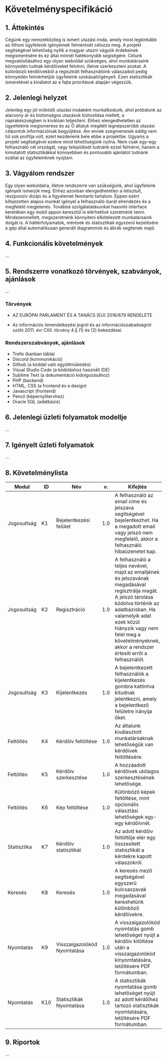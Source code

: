 # Követelményspecifikáció

## 1. Áttekintés
Cégünk egy nemzetközileg is ismert utazási iroda, amely most legkinkább az itthoni ügyfeleink igényeinek felmérését célozza meg.
A projekt segítségével lehetőség nyílik a magyar utazni vágyók érdekeinek megismerésére és ez által minnél hatékonyobb segíségére.
Célunk megvalósításához egy olyan weboldal szükséges, ahol munkatársaink könnyedén tudnak kérdőíveket felvinni, illetve szerkeszteni azokat.
A különböző kérdőívekből a regisztrált felhasználóink válaszaiból pedig könnyedén felmérhetjük ügyfeleink szokásait/igényeit. 
Ezen statisztikák ismeretével a kínálatot az e fajta prioritások alapján végezzük.


## 2. Jelenlegi helyzet
Jelenleg egy jól működő utazási irodaként munkálkodunk, ahol próbálunk az alacsony ár és biztonságos utazások biztosítása mellett, a naprakészségben is kiválóan teljesíteni.
Ehhez elengedhetetlen az ügyefeleink megismerése és az Ő általuk megítélt legnépszerűbb utazási célpontok információinak begyűjtése. Ám ennek szegmensnek eddig nem túl sok profitja volt, ezért kezdenénk bele ebbe a projektbe. Ugyanis a projekt segítségével ezekre mind lehetőségünk nyilna. Nem csak egy-egy felhasználó cél országát, vagy települését tudnánk ezzel felmérni, hanem a kimutatott statisztikákkal könnyebben és pontosabb ajánlatot tudnánk ezáltal az ügyfeleinknek nyújtani.


## 3. Vágyálom rendszer
Egy olyan weboldalra, illetve rendszerre van szükségünk, ahol ügyfeleink igényeit ismerjük meg.
Ehhez azonban elengedhetetlen a letisztult, reszponzív dizájn és a figyelemet fenntartó tartalom.
Éppen ezért kifejezetten alapos munkát igényel a felhasználó-barát elrendezés és a megfelelő megjelenés.
Továbbá szolgálatatásunkat hasonló interface keretében egy mobil appon keresztül is elérhetővé szeretnénk tenni.
Mindezenmellett, megszeretnénk könnyíteni elkötelezett munkatársaink dolgát is.
A háttérfolyamatok, mérések és statisztikák egyszerű kezelésére a gép által automatikusan generált diagrammok és ábrák segítenek majd. 


## 4. Funkcionális követelmények
...


## 5. Rendszerre vonatkozó törvények, szabványok, ajánlások
...

### Törvények
- AZ EURÓPAI PARLAMENT ÉS A TANÁCS (EU) 2016/679 RENDELETE

- Az információs önrendelkezési jogról és az információszabadságról szóló 2011. évi CXII. törvény 4.§ (1) és (2) bekezdései.

### Rendszerszabványok, ajánlások
- Trello (kanban tábla)
- Discord (kommunikáció)
- Github (a kóddal való együttműködés)
- Visual Studio Code (a kódoláshoz használt IDE)
- Sublime Text (a dokumentáció kidolgozásához)
- PHP (backend)
- HTML, CSS (a frontend és a design)
- Javascript (frontend)
- Pencil (képernyőtervhez)
- Oracle SQL (adatbázis)


## 6. Jelenlegi üzleti folyamatok modellje
...


## 7. Igényelt üzleti folyamatok
...


## 8. Követelménylista
| Modul | ID | Név | v. | Kifejtés |
|---|---|---|---|---|
| Jogosultság | K1 | Bejelentkezési felület | 1.0 | A felhasználó az email címe és jelszava segítségével bejelentkezhet. Ha a megadott email vagy jelszó nem megfelelő, akkor a felhasználó hibaüzenetet kap. |
| Jogosultság | K2 | Regisztráció | 1.0 | A felhasználó a teljes nevével, majd az emailjének és jelszavának megadásával regisztrálja magát. A jelszó tárolása kódolva történik az adatbázisban. Ha valamelyik adat ezek közül hiányzik vagy nem felel meg a követelményeknek, akkor a rendszer értesíti erről a felhasználót. |
| Jogosultság | K3 | Kijelentkezés | 1.0 | A bejelentkezett felhasználók a kijelentkezés gombra kattintva kitudnak jelentkezni, amely a bejelentkező felületre irányíja őket. |
| Feltöltés | K4 | Kérdőív feltöltése | 1.0 | Az általunk kiválasztott munkatársaknak lehetőségük van kérdőívek feltöltésére. |
| Feltöltés | K5 | Kérdőív szerkesztése | 1.0 | A hozzáadott kérdőívek utólagos szerkesztésének lehetősége. |
| Feltöltés | K6 | Kép feltöltése | 1.0 | Különböző képek feltöltése, mint opcionális választási lehetőségek egy-egy kérdőívnél. |
| Statisztika | K7 | Kérdőív statisztikái | 1.0 | Az adott kérdőív feltöltője elér egy összesített statisztikát a kérdekre kapott válaszokról. |
| Keresés | K8 | Keresés | 1.0 | A keresés mező segítségével egyszerű kulcsaszavak megadásával kereshetünk különböző kérdőívekre. |
| Nyomtatás | K9 | Visszaigazolókód Nyomtatása | 1.0 | A visszaigazolókód nyomtatás gomb lehetőséget nyújt a kérdőív kitöltése után a visszaigazolókód kinyomtatására, letöltésére PDF formátumban. |
| Nyomtatás | K10 | Statisztikák Nyomtatása | 1.0 | A statisztikák nyomtatása gomb lehetőséget nyújt az adott kérdőíhez tartozó statisztikák nyomtatására, letöltésére PDF formátumban. |


## 9. Riportok
...
